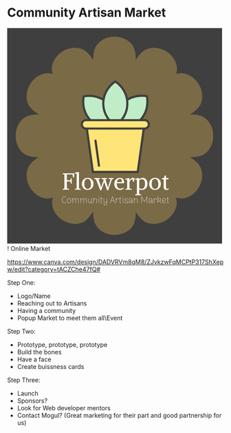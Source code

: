 # Community Artisan Market
![GitHub Logo](https://github.com/Estefanie1/FlowerPotMarket/blob/master/Flowerpot%20Logo%20(1).png)!
Online Market

https://www.canva.com/design/DADVRVm8qM8/ZJvkzwFqMCPtP317ShXepw/edit?category=tACZChe47fQ#


Step One:

- Logo/Name
- Reaching out to Artisans
- Having a community
- Popup Market to meet them all\Event




Step Two:

- Prototype, prototype, prototype
- Build the bones
- Have a face
- Create buissness cards

Step Three:

- Launch
- Sponsors? 
- Look for Web developer mentors
- Contact Mogul? (Great marketing for their part and good partnership for us)



